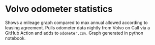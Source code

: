 # Volvo odometer statistics
Shows a mileage graph compared to max annual allowed according to leasing agreement. Pulls odometer data nightly from Volvo on Call via a GitHub Action and adds to `odometer.csv`. Graph generated in python notebook.
